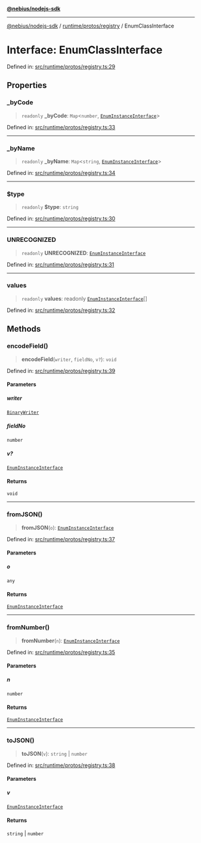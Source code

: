 [**@nebius/nodejs-sdk**](../../../../README.md)

---

[@nebius/nodejs-sdk](../../../../README.md) / [runtime/protos/registry](../README.md) / EnumClassInterface

# Interface: EnumClassInterface

Defined in: [src/runtime/protos/registry.ts:29](https://github.com/nebius/nodejs-sdk/blob/a37d220b2851e3bf0d396cb03828d544f584df45/src/runtime/protos/registry.ts#L29)

## Properties

### \_byCode

> `readonly` **\_byCode**: `Map`\<`number`, [`EnumInstanceInterface`](EnumInstanceInterface.md)\>

Defined in: [src/runtime/protos/registry.ts:33](https://github.com/nebius/nodejs-sdk/blob/a37d220b2851e3bf0d396cb03828d544f584df45/src/runtime/protos/registry.ts#L33)

---

### \_byName

> `readonly` **\_byName**: `Map`\<`string`, [`EnumInstanceInterface`](EnumInstanceInterface.md)\>

Defined in: [src/runtime/protos/registry.ts:34](https://github.com/nebius/nodejs-sdk/blob/a37d220b2851e3bf0d396cb03828d544f584df45/src/runtime/protos/registry.ts#L34)

---

### $type

> `readonly` **$type**: `string`

Defined in: [src/runtime/protos/registry.ts:30](https://github.com/nebius/nodejs-sdk/blob/a37d220b2851e3bf0d396cb03828d544f584df45/src/runtime/protos/registry.ts#L30)

---

### UNRECOGNIZED

> `readonly` **UNRECOGNIZED**: [`EnumInstanceInterface`](EnumInstanceInterface.md)

Defined in: [src/runtime/protos/registry.ts:31](https://github.com/nebius/nodejs-sdk/blob/a37d220b2851e3bf0d396cb03828d544f584df45/src/runtime/protos/registry.ts#L31)

---

### values

> `readonly` **values**: readonly [`EnumInstanceInterface`](EnumInstanceInterface.md)[]

Defined in: [src/runtime/protos/registry.ts:32](https://github.com/nebius/nodejs-sdk/blob/a37d220b2851e3bf0d396cb03828d544f584df45/src/runtime/protos/registry.ts#L32)

## Methods

### encodeField()

> **encodeField**(`writer`, `fieldNo`, `v?`): `void`

Defined in: [src/runtime/protos/registry.ts:39](https://github.com/nebius/nodejs-sdk/blob/a37d220b2851e3bf0d396cb03828d544f584df45/src/runtime/protos/registry.ts#L39)

#### Parameters

##### writer

[`BinaryWriter`](../../core/classes/BinaryWriter.md)

##### fieldNo

`number`

##### v?

[`EnumInstanceInterface`](EnumInstanceInterface.md)

#### Returns

`void`

---

### fromJSON()

> **fromJSON**(`o`): [`EnumInstanceInterface`](EnumInstanceInterface.md)

Defined in: [src/runtime/protos/registry.ts:37](https://github.com/nebius/nodejs-sdk/blob/a37d220b2851e3bf0d396cb03828d544f584df45/src/runtime/protos/registry.ts#L37)

#### Parameters

##### o

`any`

#### Returns

[`EnumInstanceInterface`](EnumInstanceInterface.md)

---

### fromNumber()

> **fromNumber**(`n`): [`EnumInstanceInterface`](EnumInstanceInterface.md)

Defined in: [src/runtime/protos/registry.ts:35](https://github.com/nebius/nodejs-sdk/blob/a37d220b2851e3bf0d396cb03828d544f584df45/src/runtime/protos/registry.ts#L35)

#### Parameters

##### n

`number`

#### Returns

[`EnumInstanceInterface`](EnumInstanceInterface.md)

---

### toJSON()

> **toJSON**(`v`): `string` \| `number`

Defined in: [src/runtime/protos/registry.ts:38](https://github.com/nebius/nodejs-sdk/blob/a37d220b2851e3bf0d396cb03828d544f584df45/src/runtime/protos/registry.ts#L38)

#### Parameters

##### v

[`EnumInstanceInterface`](EnumInstanceInterface.md)

#### Returns

`string` \| `number`
